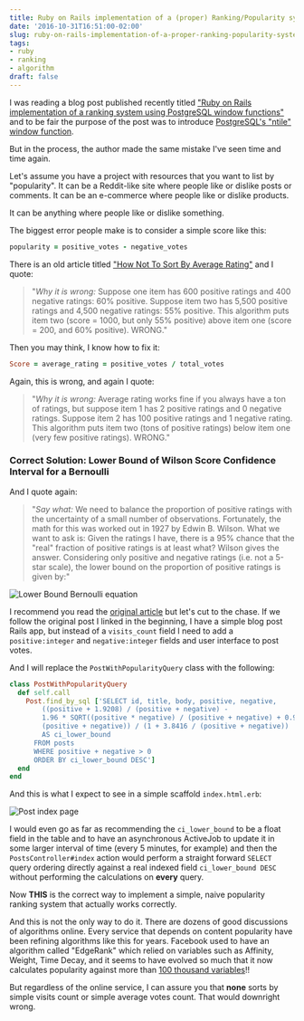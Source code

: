 ```yaml
---
title: Ruby on Rails implementation of a (proper) Ranking/Popularity system
date: '2016-10-31T16:51:00-02:00'
slug: ruby-on-rails-implementation-of-a-proper-ranking-popularity-system
tags:
- ruby
- ranking
- algorithm
draft: false
---
```


I was reading a blog post published recently titled ["Ruby on Rails implementation of a ranking system using PostgreSQL window functions"](http://naturaily.com/blog/post/ruby-on-rails-implementation-of-a-ranking-system-using-postgresql-window-functions) and to be fair the purpose of the post was to introduce [PostgreSQL's "ntile" window function](https://www.postgresql.org/docs/8.4/static/functions-window.html).

But in the process, the author made the same mistake I've seen time and time again.

Let's assume you have a project with resources that you want to list by "popularity". It can be a Reddit-like site where people like or dislike posts or comments. It can be an e-commerce where people like or dislike products.

It can be anything where people like or dislike something.

The biggest error people make is to consider a simple score like this:

```ruby
popularity = positive_votes - negative_votes
```

There is an old article titled ["How Not To Sort By Average Rating"](http://www.evanmiller.org/how-not-to-sort-by-average-rating.html) and I quote:

> "_Why it is wrong:_ Suppose one item has 600 positive ratings and 400 negative ratings: 60% positive. Suppose item two has 5,500 positive ratings and 4,500 negative ratings: 55% positive. This algorithm puts item two (score = 1000, but only 55% positive) above item one (score = 200, and 60% positive). WRONG."

Then you may think, I know how to fix it:

```ruby
Score = average_rating = positive_votes / total_votes
```

Again, this is wrong, and again I quote:

> "_Why it is wrong:_ Average rating works fine if you always have a ton of ratings, but suppose item 1 has 2 positive ratings and 0 negative ratings. Suppose item 2 has 100 positive ratings and 1 negative rating. This algorithm puts item two (tons of positive ratings) below item one (very few positive ratings). WRONG."

### Correct Solution: Lower Bound of Wilson Score Confidence Interval for a Bernoulli

And I quote again:

> "_Say what:_ We need to balance the proportion of positive ratings with the uncertainty of a small number of observations. Fortunately, the math for this was worked out in 1927 by Edwin B. Wilson. What we want to ask is: Given the ratings I have, there is a 95% chance that the "real" fraction of positive ratings is at least what? Wilson gives the answer. Considering only positive and negative ratings (i.e. not a 5-star scale), the lower bound on the proportion of positive ratings is given by:"

![Lower Bound Bernoulli equation](https://akitaonrails.s3.amazonaws.com/assets/image_asset/image/565/rating-equation.png)

I recommend you read the [original article](http://www.evanmiller.org/how-not-to-sort-by-average-rating.html) but let's cut to the chase. If we follow the original post I linked in the beginning, I have a simple blog post Rails app, but instead of a `visits_count` field I need to add a `positive:integer` and `negative:integer` fields and user interface to post votes.

And I will replace the `PostWithPopularityQuery` class with the following:

```ruby
class PostWithPopularityQuery
  def self.call
    Post.find_by_sql ['SELECT id, title, body, positive, negative,
        ((positive + 1.9208) / (positive + negative) -
        1.96 * SQRT((positive * negative) / (positive + negative) + 0.9604) /
        (positive + negative)) / (1 + 3.8416 / (positive + negative))
        AS ci_lower_bound
      FROM posts 
      WHERE positive + negative > 0
      ORDER BY ci_lower_bound DESC']
  end
end
```

And this is what I expect to see in a simple scaffold `index.html.erb`:

![Post index page](https://akitaonrails.s3.amazonaws.com/assets/image_asset/image/564/Screen_Shot_2016-10-31_at_16.43.50.png)

I would even go as far as recommending the `ci_lower_bound` to be a float field in the table and to have an asynchronous ActiveJob to update it in some larger interval of time (every 5 minutes, for example) and then the `PostsController#index` action would perform a straight forward `SELECT` query ordering directly against a real indexed field `ci_lower_bound DESC` without performing the calculations on **every** query.

Now **THIS** is the correct way to implement a simple, naive popularity ranking system that actually works correctly.

And this is not the only way to do it. There are dozens of good discussions of algorithms online. Every service that depends on content popularity have been refining algorithms like this for years. Facebook used to have an algorithm called "EdgeRank" which relied on variables such as Affinity, Weight, Time Decay, and it seems to have evolved so much that it now calculates popularity against more than [100 thousand variables](http://marketingland.com/edgerank-is-dead-facebooks-news-feed-algorithm-now-has-close-to-100k-weight-factors-55908)!!

But regardless of the online service, I can assure you that **none** sorts by simple visits count or simple average votes count. That would downright wrong.
